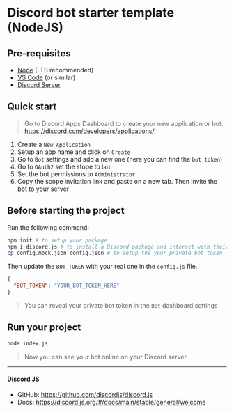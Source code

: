 # Discord bot starter template (NodeJS)

## Pre-requisites

- [Node](https://nodejs.org/en/) (LTS recommended)
- [VS Code](https://code.visualstudio.com/download) (or similar)
- [Discord Server](https://support.discord.com/hc/en-us/articles/204849977-How-do-I-create-a-server-)

## Quick start

> Go to Discord Apps Dashboard to create your new application or bot: https://discord.com/developers/applications/

1.  Create a `New Application`
2.  Setup an app name and click on `Create`
3.  Go to `Bot` settings and add a new one (here you can find the `bot token`)
4.  Go to `OAuth2` set the stope to `bot`
5.  Set the bot permissions to `Administrator`
6.  Copy the scope invitation link and paste on a new tab. Then invite the bot to your server

## Before starting the project

Run the following command:

```sh
npm init # to setup your package
npm i discord.js # to install a Discord package and interact with their API
cp config.mock.json config.json # to setup the your private bot token
```

Then update the `BOT_TOKEN` with your real one in the `config.js` file.

```json
{
  "BOT_TOKEN": "YOUR_BOT_TOKEN_HERE"
}
```

> You can reveal your private bot token in the `Bot` dashboard settings

## Run your project

```sh
node index.js
```

> Now you can see your bot online on your Discord server

---

#### Discord JS

* GitHub: https://github.com/discordjs/discord.js
* Docs: https://discord.js.org/#/docs/main/stable/general/welcome
